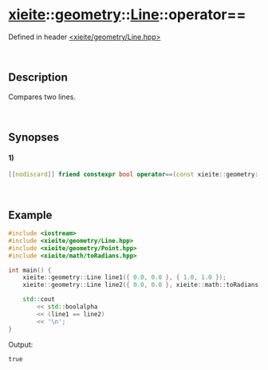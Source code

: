 # [xieite](../../../../../../xieite.md)\:\:[geometry](../../../../../../geometry.md)\:\:[Line](../../../../Line.md)\:\:operator==
Defined in header [<xieite/geometry/Line.hpp>](../../../../../../../include/xieite/geometry/Line.hpp)

&nbsp;

## Description
Compares two lines.

&nbsp;

## Synopses
#### 1)
```cpp
[[nodiscard]] friend constexpr bool operator==(const xieite::geometry::Line& line1, const xieite::geometry::Line& line2) noexcept;
```

&nbsp;

## Example
```cpp
#include <iostream>
#include <xieite/geometry/Line.hpp>
#include <xieite/geometry/Point.hpp>
#include <xieite/math/toRadians.hpp>

int main() {
    xieite::geometry::Line line1({ 0.0, 0.0 }, { 1.0, 1.0 });
    xieite::geometry::Line line2({ 0.0, 0.0 }, xieite::math::toRadians(45.0));

    std::cout
        << std::boolalpha
        << (line1 == line2)
        << '\n';
}
```
Output:
```
true
```
